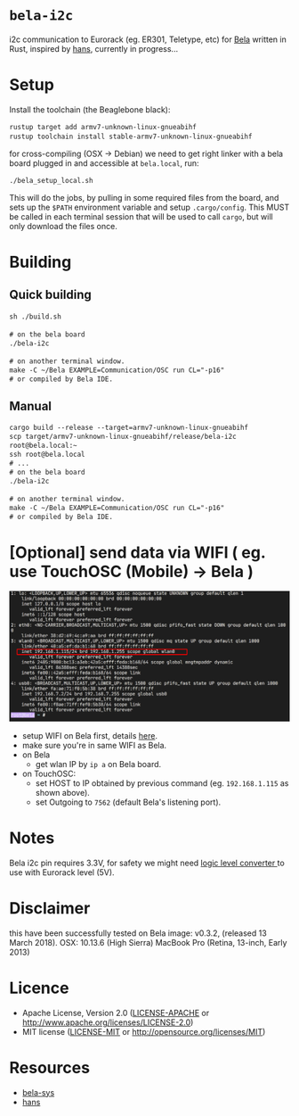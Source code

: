 # `bela-i2c`

i2c communication to Eurorack (eg. ER301, Teletype, etc) for [Bela](https://bela.io/) written in Rust, inspired by [hans](https://llllllll.co/t/hans/36455/14), currently in progress...

# Setup

Install the toolchain (the Beaglebone black):

```sh
rustup target add armv7-unknown-linux-gnueabihf
rustup toolchain install stable-armv7-unknown-linux-gnueabihf
```

for cross-compiling (OSX -> Debian) we need to get right linker
with a bela board plugged in and accessible at `bela.local`, run:

```sh
./bela_setup_local.sh
```

This will do the jobs, by pulling in some required files from the board,
and sets up the `$PATH` environment variable and setup `.cargo/config`. This MUST be called in each
terminal session that will be used to call `cargo`, but will only download the
files once.

# Building

## Quick building

```
sh ./build.sh

# on the bela board
./bela-i2c

# on another terminal window.
make -C ~/Bela EXAMPLE=Communication/OSC run CL="-p16"
# or compiled by Bela IDE.
```

## Manual

```
cargo build --release --target=armv7-unknown-linux-gnueabihf
scp target/armv7-unknown-linux-gnueabihf/release/bela-i2c root@bela.local:~
ssh root@bela.local
# ...
# on the bela board
./bela-i2c

# on another terminal window.
make -C ~/Bela EXAMPLE=Communication/OSC run CL="-p16"
# or compiled by Bela IDE.
```

# [Optional] send data via WIFI ( eg. use TouchOSC (Mobile) -> Bela )

<img src="images/bela-setup-ip.png?sanitize=true">

- setup WIFI on Bela first, details [here](https://learn.bela.io/using-bela/bela-techniques/connecting-to-wifi/).
- make sure you're in same WIFI as Bela.
- on Bela
  - get wlan IP by `ip a` on Bela board.
- on TouchOSC:
  - set HOST to IP obtained by previous command (eg. `192.168.1.115` as shown above).
  - set Outgoing to `7562` (default Bela's listening port).

# Notes

Bela i2c pin requires 3.3V, for safety we might need [ logic level converter ](https://shopee.co.th/search?keyword=logic%20level%20converter%20%E0%B9%80%E0%B8%84%E0%B8%A3%E0%B8%B7%E0%B9%88%E0%B8%AD%E0%B8%87%E0%B8%A1%E0%B8%B7%E0%B8%AD%E0%B9%84%E0%B8%9F%E0%B8%9F%E0%B9%89%E0%B8%B2%E0%B9%81%E0%B8%A5%E0%B8%B0%E0%B9%80%E0%B8%84%E0%B8%A3%E0%B8%B7%E0%B9%88%E0%B8%AD%E0%B8%87%E0%B8%A1%E0%B8%B7%E0%B8%AD%E0%B8%8A%E0%B9%88%E0%B8%B2%E0%B8%87&showItems=true) to use with Eurorack level (5V).

# Disclaimer

this have been successfully tested on
Bela image: v0.3.2, (released 13 March 2018).
OSX: 10.13.6 (High Sierra)
MacBook Pro (Retina, 13-inch, Early 2013)

# Licence

- Apache License, Version 2.0 ([LICENSE-APACHE](LICENSE-APACHE) or http://www.apache.org/licenses/LICENSE-2.0)
- MIT license ([LICENSE-MIT](LICENSE-MIT) or http://opensource.org/licenses/MIT)

# Resources

- [bela-sys](https://github.com/padenot/bela-sys)
- [hans](https://github.com/nordseele/hans_rust)

